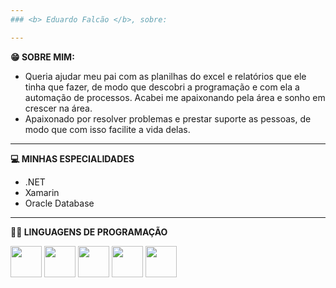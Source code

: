 ```yaml
---
### <b> Eduardo Falcão </b>, sobre:

---
```

<b> 😁 SOBRE MIM: </b>
- Queria ajudar meu pai com as planilhas do excel e relatórios que ele tinha que fazer, de modo que descobri a programação e com ela a automação de processos. Acabei me apaixonando pela área e sonho em crescer na área.
- Apaixonado por resolver problemas e prestar suporte as pessoas, de modo que com isso facilite a vida delas.

---
<b> 💻 MINHAS ESPECIALIDADES </b>
- .NET
- Xamarin
- Oracle Database

---
<b> 👨‍💻 LINGUAGENS DE PROGRAMAÇÃO </b>
<div align-items = center>
  <img src="https://cdn.jsdelivr.net/gh/devicons/devicon/icons/csharp/csharp-original.svg" width = 50px />
  <img src="https://cdn.jsdelivr.net/gh/devicons/devicon/icons/python/python-original.svg" width = 50px />
  <img src="https://cdn.jsdelivr.net/gh/devicons/devicon/icons/html5/html5-original.svg" width = 50px />
  <img src="https://cdn.jsdelivr.net/gh/devicons/devicon/icons/css3/css3-original.svg" width = 50px />
  <img src="https://cdn.jsdelivr.net/gh/devicons/devicon/icons/postgresql/postgresql-original.svg" width = 50px />       
